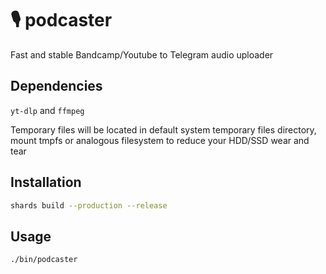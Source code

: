 # 🎙️ podcaster

Fast and stable Bandcamp/Youtube to Telegram audio uploader

## Dependencies

`yt-dlp` and `ffmpeg`

Temporary files will be located in default system temporary files directory, mount tmpfs or analogous filesystem to reduce your HDD/SSD wear and tear

## Installation

```bash
shards build --production --release
```

## Usage

```bash
./bin/podcaster
```
